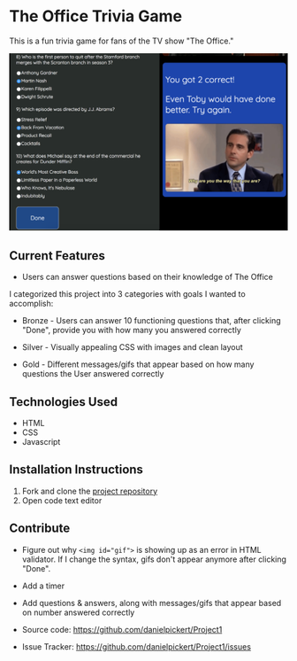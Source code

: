 # The Office Trivia Game

This is a fun trivia game for fans of the TV show "The Office."

![alt text](img/briefexample.png)

## Current Features

* Users can answer questions based on their knowledge of The Office

I categorized this project into 3 categories with goals I wanted to accomplish:

* Bronze - Users can answer 10 functioning questions that, after clicking "Done", provide you with how many you answered correctly

* Silver - Visually appealing CSS with images and clean layout

* Gold - Different messages/gifs that appear based on how many questions the User answered correctly

## Technologies Used

* HTML
* CSS
* Javascript

## Installation Instructions

1. Fork and clone the [project repository](https://github.com/danielpickert/Project1)
2. Open code text editor

## Contribute 

* Figure out why ```<img id="gif">``` is showing up as an error in HTML validator. If I change the syntax, gifs don't appear anymore after clicking "Done".
* Add a timer
* Add questions & answers, along with messages/gifs that appear based on number answered correctly

* Source code: https://github.com/danielpickert/Project1
* Issue Tracker: https://github.com/danielpickert/Project1/issues



